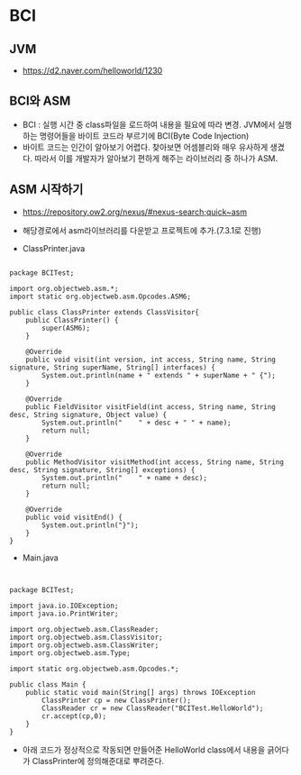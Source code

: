BCI
======
JVM
------
- https://d2.naver.com/helloworld/1230

BCI와 ASM
------
- BCI : 실행 시간 중 class파일을 로드하여 내용을 필요에 따라 변경. JVM에서 실행하는 명령어들을 바이트 코드라 부르기에 BCI(Byte Code Injection)
- 바이트 코드는 인간이 알아보기 어렵다. 찾아보면 어셈블리와 매우 유사하게 생겼다. 따라서 이를 개발자가 알아보기 편하게 해주는 라이브러리 중 하나가 ASM.

ASM 시작하기
------
- https://repository.ow2.org/nexus/#nexus-search;quick~asm
- 해당경로에서 asm라이브러리를 다운받고 프로젝트에 추가.(7.3.1로 진행)

- ClassPrinter.java
<pre><code>
package BCITest;

import org.objectweb.asm.*;
import static org.objectweb.asm.Opcodes.ASM6;

public class ClassPrinter extends ClassVisitor{
    public ClassPrinter() {
        super(ASM6);
    }

    @Override
    public void visit(int version, int access, String name, String signature, String superName, String[] interfaces) {
        System.out.println(name + " extends " + superName + " {");
    }

    @Override
    public FieldVisitor visitField(int access, String name, String desc, String signature, Object value) {
        System.out.println("    " + desc + " " + name);
        return null;
    }

    @Override
    public MethodVisitor visitMethod(int access, String name, String desc, String signature, String[] exceptions) {
        System.out.println("    " + name + desc);
        return null;
    }

    @Override
    public void visitEnd() {
        System.out.println("}");
    }
}
</pre></code>

- Main.java
<pre><code>

package BCITest;

import java.io.IOException;
import java.io.PrintWriter;

import org.objectweb.asm.ClassReader;
import org.objectweb.asm.ClassVisitor;
import org.objectweb.asm.ClassWriter;
import org.objectweb.asm.Type;

import static org.objectweb.asm.Opcodes.*;

public class Main {
    public static void main(String[] args) throws IOException 
		ClassPrinter cp = new ClassPrinter();
        ClassReader cr = new ClassReader("BCITest.HelloWorld");
        cr.accept(cp,0);
    }
}
</pre></code>

- 아래 코드가 정상적으로 작동되면 만들어준 HelloWorld class에서 내용을 긁어다가 ClassPrinter에 정의해준대로 뿌려준다.